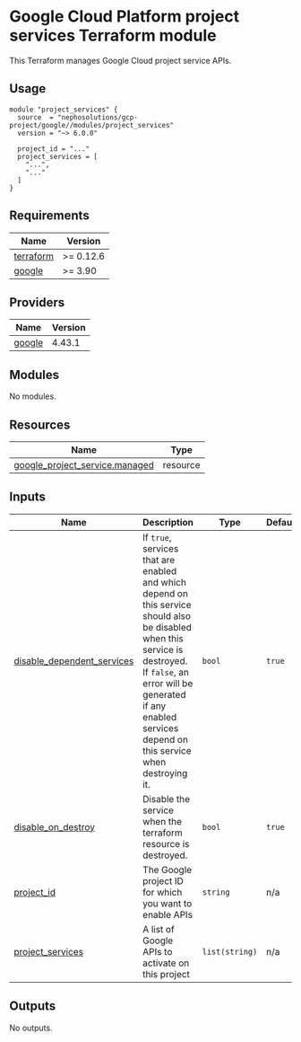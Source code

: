 # Google Cloud Platform project services Terraform module

This Terraform manages Google Cloud project service APIs.

## Usage

```hcl
module "project_services" {
  source  = "nephosolutions/gcp-project/google//modules/project_services"
  version = "~> 6.0.0"

  project_id = "..."
  project_services = [
    "...",
    "..."
  ]
}
```

<!-- BEGINNING OF PRE-COMMIT-TERRAFORM DOCS HOOK -->
## Requirements

| Name | Version |
|------|---------|
| <a name="requirement_terraform"></a> [terraform](#requirement\_terraform) | >= 0.12.6 |
| <a name="requirement_google"></a> [google](#requirement\_google) | >= 3.90 |

## Providers

| Name | Version |
|------|---------|
| <a name="provider_google"></a> [google](#provider\_google) | 4.43.1 |

## Modules

No modules.

## Resources

| Name | Type |
|------|------|
| [google_project_service.managed](https://registry.terraform.io/providers/hashicorp/google/latest/docs/resources/project_service) | resource |

## Inputs

| Name | Description | Type | Default | Required |
|------|-------------|------|---------|:--------:|
| <a name="input_disable_dependent_services"></a> [disable\_dependent\_services](#input\_disable\_dependent\_services) | If `true`, services that are enabled and which depend on this service should also be disabled when this service is destroyed. If `false`, an error will be generated if any enabled services depend on this service when destroying it. | `bool` | `true` | no |
| <a name="input_disable_on_destroy"></a> [disable\_on\_destroy](#input\_disable\_on\_destroy) | Disable the service when the terraform resource is destroyed. | `bool` | `true` | no |
| <a name="input_project_id"></a> [project\_id](#input\_project\_id) | The Google project ID for which you want to enable APIs | `string` | n/a | yes |
| <a name="input_project_services"></a> [project\_services](#input\_project\_services) | A list of Google APIs to activate on this project | `list(string)` | n/a | yes |

## Outputs

No outputs.
<!-- END OF PRE-COMMIT-TERRAFORM DOCS HOOK -->
